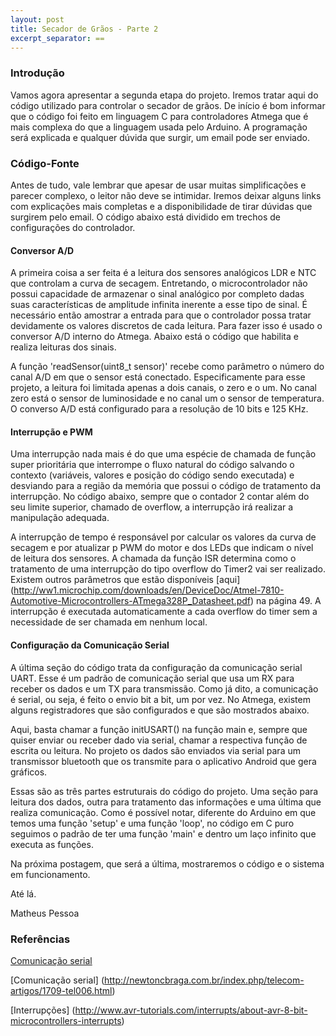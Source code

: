 ```yaml
---
layout: post
title: Secador de Grãos - Parte 2
excerpt_separator: ==
---
```


### Introdução

Vamos agora apresentar a segunda etapa do projeto. Iremos tratar aqui do código utilizado para controlar o secador de grãos. De início é bom informar que o código foi feito em linguagem C para controladores Atmega que é mais complexa do que a linguagem usada pelo Arduino. A programação será explicada e qualquer dúvida que surgir, um email pode ser enviado. 

<!--break-->

### Código-Fonte

Antes de tudo, vale lembrar que apesar de usar muitas simplificações e parecer complexo, o leitor não deve se intimidar. Iremos deixar alguns links com explicações mais completas e a disponibilidade de tirar dúvidas que surgirem pelo email. O código abaixo está dividido em trechos de configurações do controlador.

#### Conversor A/D

A primeira coisa a ser feita é a leitura dos sensores analógicos LDR e NTC que controlam a curva de secagem. Entretando, o microcontrolador não possui capacidade de armazenar o sinal analógico por completo dadas suas características de amplitude infinita inerente a esse tipo de sinal. É necessário então amostrar a entrada para que o controlador possa tratar devidamente os valores discretos de cada leitura. Para fazer isso é usado o conversor A/D interno do Atmega. Abaixo está o código que habilita e realiza leituras dos sinais.

<script src="https://gist.github.com/matheus-pessoa16/8b4f29d28510bd5ae49d6b3c0ac9cb7d.js"></script>

A função 'readSensor(uint8_t sensor)' recebe como parâmetro o número do canal A/D em que o sensor está conectado. Especificamente para esse projeto, a leitura foi limitada apenas a dois canais, o zero e o um.
No canal zero está o sensor de luminosidade e no canal um o sensor de temperatura. O converso A/D está configurado para a resolução de 10 bits e 125 KHz. 

#### Interrupção e PWM

Uma interrupção nada mais é do que uma espécie de chamada de função super prioritária que interrompe o fluxo natural do código salvando o contexto (variáveis, valores e posição do código sendo executada) e desviando para a região da memória que possui o código de tratamento da interrupção. No código abaixo, sempre que o contador 2 contar além do seu limite superior, chamado de overflow, a interrupção irá realizar a manipulação adequada. 

<script src="https://gist.github.com/matheus-pessoa16/439a40e078cf3137afd9be4a49c84cbb.js"></script>

A interrupção de tempo é responsável por calcular os valores da curva de secagem e por atualizar p PWM do motor e dos LEDs que indicam o nível de leitura dos sensores. A chamada da função ISR determina como o tratamento de uma interrupção do tipo overflow do Timer2 vai ser realizado. Existem outros parâmetros que estão disponíveis [aqui] (http://ww1.microchip.com/downloads/en/DeviceDoc/Atmel-7810-Automotive-Microcontrollers-ATmega328P_Datasheet.pdf) na página 49. A interrupção é executada automaticamente a cada overflow do timer sem a necessidade de ser chamada em nenhum local.

#### Configuração da Comunicação Serial

A última seção do código trata da configuração da comunicação serial UART. Esse é um padrão de comunicação serial que usa um RX para receber os dados e um TX para transmissão. Como já dito, a comunicação é serial, ou seja, é feito o envio bit a bit, um por vez. No Atmega, existem alguns registradores que são configurados e que são mostrados abaixo.

<script src="https://gist.github.com/matheus-pessoa16/3461660aeb93bf2aabf395b47dd83a07.js"></script>

Aqui, basta chamar a função initUSART() na função main e, sempre que quiser enviar ou receber dado via serial, chamar a respectiva função de escrita ou leitura. No projeto os dados são enviados via serial para um transmissor bluetooth que os transmite para o aplicativo Android que gera gráficos.

Essas são as três partes estruturais do código do projeto. Uma seção para leitura dos dados, outra para tratamento das informações e uma última que realiza comunicação. Como é possível notar, diferente do Arduino em que temos uma função 'setup' e uma função 'loop', no código em C puro seguimos o padrão de ter uma função 'main' e dentro um laço infinito que executa as funções.

Na próxima postagem, que será a última, mostraremos o código e o sistema em funcionamento. 

Até lá.

Matheus Pessoa


### Referências

[Comunicação serial](https://www.robocore.net/tutoriais/comparacao-entre-protocolos-de-comunicacao-serial.html)

[Comunicação serial] (http://newtoncbraga.com.br/index.php/telecom-artigos/1709-tel006.html)

[Interrupções] (http://www.avr-tutorials.com/interrupts/about-avr-8-bit-microcontrollers-interrupts)